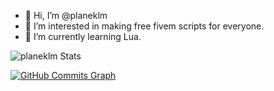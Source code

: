 - 👋 Hi, I’m @planeklm
- 👀 I’m interested in making free fivem scripts for everyone.
- 🌱 I’m currently learning Lua.

![planeklm Stats](https://github-readme-stats.vercel.app/api?username=planeklm&bg_color=25,F2709C,FF9472&text_color=ffffff&title_color=ffffff)

<a href="http://www.github.com/planeklm"><img src="https://activity-graph.herokuapp.com/graph?username=planeklm&bg_color=1c1917&color=64748b&line=14b8a6&point=64748b&area_color=1c1917&area=true&hide_border=true&custom_title=GitHub%20Commits%20Graph" alt="GitHub Commits Graph" /></a>

<!---
planeklm/planeklm is a ✨ special ✨ repository because its `README.md` (this file) appears on your GitHub profile.
You can click the Preview link to take a look at your changes.
--->
